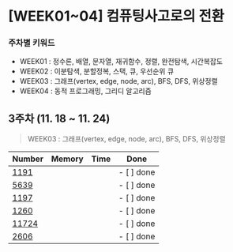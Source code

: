 # [WEEK01~04] 컴퓨팅사고로의 전환


### 주차별 키워드

- WEEK01 : 정수론, 배열, 문자열, 재귀함수, 정렬, 완전탐색, 시간복잡도
- WEEK02 : 이분탐색, 분할정복, 스택, 큐, 우선순위 큐
- WEEK03 : 그래프(vertex, edge, node, arc), BFS, DFS, 위상정렬
- WEEK04 : 동적 프로그래밍, 그리디 알고리즘
## 3주차 (11. 18 ~ 11. 24)

> WEEK03 : 그래프(vertex, edge, node, arc), BFS, DFS, 위상정렬


| Number | Memory | Time | Done |
|----------------|---------------|---------------|---------------|
| [1191](https://www.acmicpc.net/problem/1991) |   |  | - [ ] done |
| [5639](https://www.acmicpc.net/problem/5693)   |   |  | - [ ] done |
| [1197](https://www.acmicpc.net/problem/1197)   |   |  | - [ ] done |
| [1260](https://www.acmicpc.net/problem/1260)   |   |  | - [ ] done |
| [11724](https://www.acmicpc.net/problem/11724)   |   |  | - [ ] done |
| [2606](https://www.acmicpc.net/problem/2606)   |   |  | - [ ] done |


